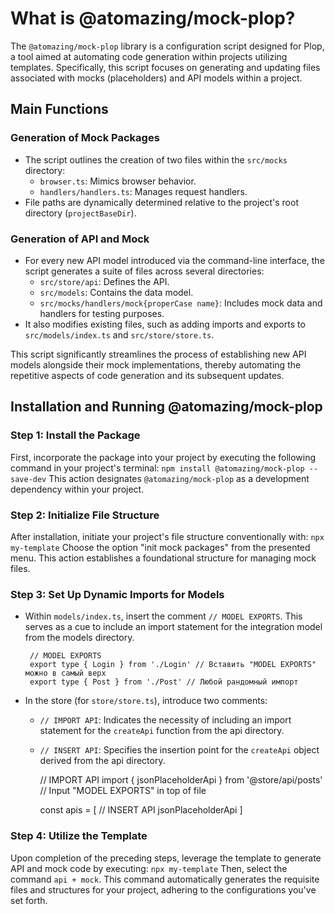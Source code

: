 # What is @atomazing/mock-plop?

The `@atomazing/mock-plop` library is a configuration script designed for Plop, a tool aimed at automating code generation within projects utilizing templates. Specifically, this script focuses on generating and updating files associated with mocks (placeholders) and API models within a project.

## Main Functions

### Generation of Mock Packages

- The script outlines the creation of two files within the `src/mocks` directory:
    - `browser.ts`: Mimics browser behavior.
    - `handlers/handlers.ts`: Manages request handlers.
- File paths are dynamically determined relative to the project's root directory (`projectBaseDir`).

### Generation of API and Mock

- For every new API model introduced via the command-line interface, the script generates a suite of files across several directories:
    - `src/store/api`: Defines the API.
    - `src/models`: Contains the data model.
    - `src/mocks/handlers/mock{properCase name}`: Includes mock data and handlers for testing purposes.
- It also modifies existing files, such as adding imports and exports to `src/models/index.ts` and `src/store/store.ts`.

This script significantly streamlines the process of establishing new API models alongside their mock implementations, thereby automating the repetitive aspects of code generation and its subsequent updates.

## Installation and Running @atomazing/mock-plop

### Step 1: Install the Package

First, incorporate the package into your project by executing the following command in your project's terminal: `npm install @atomazing/mock-plop --save-dev`
This action designates `@atomazing/mock-plop` as a development dependency within your project.

### Step 2: Initialize File Structure

After installation, initiate your project's file structure conventionally with:
`npx my-template`
Choose the option "init mock packages" from the presented menu. This action establishes a foundational structure for managing mock files.

### Step 3: Set Up Dynamic Imports for Models

- Within `models/index.ts`, insert the comment `// MODEL EXPORTS`. This serves as a cue to include an import statement for the integration model from the models directory.

       // MODEL EXPORTS
       export type { Login } from './Login' // Вставить "MODEL EXPORTS" можно в самый верх
       export type { Post } from './Post' // Любой рандомный импорт


- In the store (for `store/store.ts`), introduce two comments:
    - `// IMPORT API`: Indicates the necessity of including an import statement for the `createApi` function from the api directory.
    - `// INSERT API`: Specifies the insertion point for the `createApi` object derived from the api directory.


       // IMPORT API
       import { jsonPlaceholderApi } from '@store/api/posts' // Input "MODEL EXPORTS" in top of file
       
       const apis = [
           // INSERT API
           jsonPlaceholderApi
       ]


### Step 4: Utilize the Template

Upon completion of the preceding steps, leverage the template to generate API and mock code by executing:
`npx my-template`
Then, select the command `api + mock`. This command automatically generates the requisite files and structures for your project, adhering to the configurations you've set forth.

